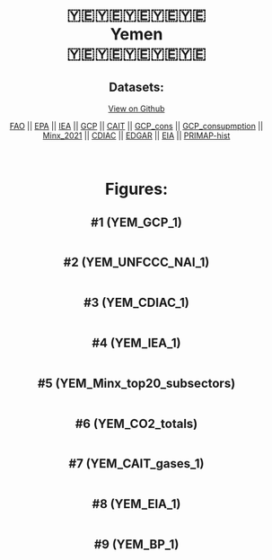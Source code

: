 
<center>
<h1 align="center">
🇾🇪🇾🇪🇾🇪🇾🇪🇾🇪
<br>
Yemen
<br>
🇾🇪🇾🇪🇾🇪🇾🇪🇾🇪
</h1>
<h2>Datasets:</h2>
<p><a href="https://github.com/dquintani/GreenhouseData/tree/master/country_data/YEM_Yemen/data">View on Github</a>
<br></p><p><a href="data/YEM_FAO.csv">FAO</a> || <a href="data/YEM_EPA.csv">EPA</a> || <a href="data/YEM_IEA.csv">IEA</a> || <a href="data/YEM_GCP.csv">GCP</a> || <a href="data/YEM_CAIT.csv">CAIT</a> || <a href="data/YEM_GCP_cons.csv">GCP_cons</a> || <a href="data/YEM_GCP_consupmption.csv">GCP_consupmption</a> || <a href="data/YEM_Minx_2021.csv">Minx_2021</a> || <a href="data/YEM_CDIAC.csv">CDIAC</a> || <a href="data/YEM_EDGAR.csv">EDGAR</a> || <a href="data/YEM_EIA.csv">EIA</a> || <a href="data/YEM_PRIMAP-hist.csv">PRIMAP-hist</a></p><p><br></p>
<h1>Figures:</h1><h2>#1 (YEM_GCP_1)</h2>
<p><img alt="" src="figures/YEM_GCP_1.png" /></p><h2>#2 (YEM_UNFCCC_NAI_1)</h2>
<p><img alt="" src="figures/YEM_UNFCCC_NAI_1.png" /></p><h2>#3 (YEM_CDIAC_1)</h2>
<p><img alt="" src="figures/YEM_CDIAC_1.png" /></p><h2>#4 (YEM_IEA_1)</h2>
<p><img alt="" src="figures/YEM_IEA_1.png" /></p><h2>#5 (YEM_Minx_top20_subsectors)</h2>
<p><img alt="" src="figures/YEM_Minx_top20_subsectors.png" /></p><h2>#6 (YEM_CO2_totals)</h2>
<p><img alt="" src="figures/YEM_CO2_totals.png" /></p><h2>#7 (YEM_CAIT_gases_1)</h2>
<p><img alt="" src="figures/YEM_CAIT_gases_1.png" /></p><h2>#8 (YEM_EIA_1)</h2>
<p><img alt="" src="figures/YEM_EIA_1.png" /></p><h2>#9 (YEM_BP_1)</h2>
<p><img alt="" src="figures/YEM_BP_1.png" /></p>